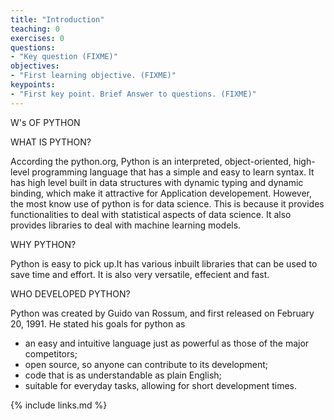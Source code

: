 ```yaml
---
title: "Introduction"
teaching: 0
exercises: 0
questions:
- "Key question (FIXME)"
objectives:
- "First learning objective. (FIXME)"
keypoints:
- "First key point. Brief Answer to questions. (FIXME)"
---
```


W's OF PYTHON

WHAT IS PYTHON?

According the python.org, Python is an interpreted, object-oriented, high-level programming language that has a simple and easy to learn syntax. It has high level built in data structures with dynamic typing and dynamic binding, which make it attractive for Application developement. However, the most know use of python is for data science. This is because it provides functionalities to deal with statistical aspects of data science. It also provides libraries to deal with machine learning models. 

WHY PYTHON?

Python is easy to pick up.It has various inbuilt libraries that can be used to save time and effort. It is also very versatile, effecient and fast.

WHO DEVELOPED PYTHON?

Python was created by Guido van Rossum, and first released on February 20, 1991. He stated his goals for python as 
- an easy and intuitive language just as powerful as those of the major competitors;
- open source, so anyone can contribute to its development;
- code that is as understandable as plain English;
- suitable for everyday tasks, allowing for short development times.



{% include links.md %}

